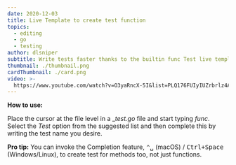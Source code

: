 ```yaml
---
date: 2020-12-03
title: Live Template to create test function
topics:
  - editing
  - go
  - testing
author: dlsniper
subtitle: Write tests faster thanks to the builtin func Test live template.
thumbnail: ./thumbnail.png
cardThumbnail: ./card.png
video: >-
  https://www.youtube.com/watch?v=O3yaRncX-5I&list=PLQ176FUIyIUZrbrlz4AY1V8VzBJKZyVlW&index=55
---
```


**How to use:**

Place the cursor at the file level in a \__test.go_ file and start typing _func_. Select the _Test_ option from the suggested list and then complete this by writing the test name you desire.

**Pro tip:** You can invoke the Completion feature, <kbd>⌃␣</kbd> (macOS) / <kbd>Ctrl+Space</kbd> (Windows/Linux), to create test for methods too, not just functions.
